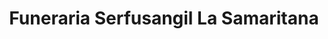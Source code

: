---
title: "Funeraria Serfusangil La Samaritana"
url: /san-gil/funeraria-serfusangil-la-samaritana/
shop: Bestattungen
---